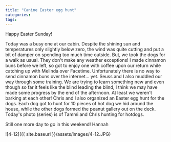 ```yaml
---
title: "Canine Easter egg hunt"
categories:
tags:
---
```


Happy Easter Sunday!

Today was a busy one at our cabin. Despite the shining sun and temperatures only slightly below zero, the wind was quite cutting and put a bit of damper on spending too much time outside. But, we took the dogs for a walk as usual. They don't make any weather exceptions! I made cinnamon buns before we left, so got to enjoy one with coffee upon our return while catching up with Melinda over Facetime. Unfortunately there is no way to send cinnamon buns over the internet... yet. Seuss and I also muddled our way through some training. We are trying to learn something new and even though so far it feels like the blind leading the blind, I think we may have made some progress by the end of the afternoon. At least we weren't barking at each other! Chris and I also organized an Easter egg hunt for the dogs. Each dog got to hunt for 10 pieces of hot dog we hid around the house, while the other dogs formed the peanut gallery out on the deck. Today's photo (series) is of Tammi and Chris hunting for hotdogs.

Still one more day to go in this weekend!
Hannah

![4-12]({{ site.baseurl }}/assets/images/4-12.JPG)